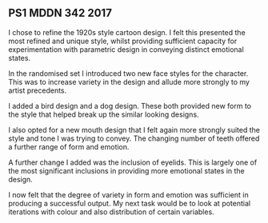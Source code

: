 ## PS1 MDDN 342 2017

I chose to refine the 1920s style cartoon design. I felt this presented the most refined and unique style, whilst providing sufficient capacity for experimentation with parametric design in conveying distinct emotional states.

In the randomised set I introduced two new face styles for the character. This was to increase variety in the design and allude more strongly to my artist precedents.

I added a bird design and a dog design. These both provided new form to the style that helped break up the similar looking designs.

I also opted for a new mouth design that I felt again more strongly suited the style and tone I was trying to convey. The changing number of teeth offered a further range of form and emotion.

A further change I added was the inclusion of eyelids. This is largely one of the most significant inclusions in providing more emotional states in the design.

I now felt that the degree of variety in form and emotion was sufficient in producing a successful output. My next task would be to look at potential iterations with colour and also distribution of certain variables. 